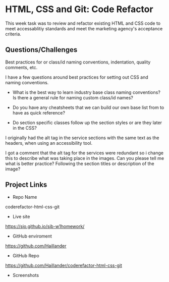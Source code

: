
# HTML, CSS and Git: Code Refactor

This week task was to review and refactor existing HTML and CSS code to meet accessablitiy standards and meet the marketing agency's acceptance criteria.

## Questions/Challenges

Best practices for or class/id naming conventions, indentation, quality comments, etc.

I have a few questions around best practices for setting out CSS and naming conventions.

- What is the best way to learn industry base class naming conventions? Is there a general rule for naming custom class/id names?

- Do you have any cheatsheets that we can build our own base list from to have as quick reference?
- Do section specific classes follow up the section styles or are they later in the CSS?

I originally had the alt tag in the service sections with the same text as the headers, when using an accessibility tool.

I got a comment that the alt tag for the services were redundant so i change this to describe what was taking place in the images. Can you please tell me what is better practice? Following the section titles or description of the image?

## Project Links

* Repo Name

coderefactor-html-css-git

* Live site

https://sio.github.io/sjb-w1homework/

* GitHub enviroment

https://github.com/Haillander

* GitHub Repo

https://github.com/Haillander/coderefactor-html-css-git

* Screenshots



